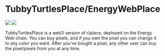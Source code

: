 # TubbyTurtlesPlace/EnergyWebPlace

<img src='https://user-images.githubusercontent.com/67122764/184719951-b39d1b25-af00-4f48-bb76-49739ba8c5b5.png' style={width:200px;height:200px;} />

<img src='https://user-images.githubusercontent.com/67122764/184715441-b1f9a59c-1539-447e-8a16-3228402aba68.PNG' />

TubbyTurtlesPlace is a web3 version of r/place, deployed on the Energy Web chain. You can buy pixels, and if you own the pixel you can change it to any color you want.
After you've bought a pixel, any other user can buy the pixel/pixels from you at any time.
